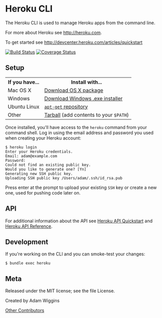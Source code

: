 Heroku CLI
==========

The Heroku CLI is used to manage Heroku apps from the command line.

For more about Heroku see <http://heroku.com>.

To get started see <http://devcenter.heroku.com/articles/quickstart>

[![Build Status](https://travis-ci.org/heroku/heroku.svg?branch=master)](https://travis-ci.org/heroku/heroku)
[![Coverage Status](https://img.shields.io/coveralls/heroku/heroku.svg)](https://coveralls.io/r/heroku/heroku?branch=master)

Setup
-----

<table>
  <tr>
    <th>If you have...</th>
    <th>Install with...</th>
  </tr>
  <tr>
    <td>Mac OS X</td>
    <td style="text-align: left"><a href="http://toolbelt.herokuapp.com/osx/download">Download OS X package</a></td>
  </tr>
  <tr>
    <td>Windows</td>
    <td style="text-align: left"><a href="http://toolbelt.herokuapp.com/windows/download">Download Windows .exe installer</a></td>
  </tr>
  <tr>
    <td>Ubuntu Linux</td>
    <td style="text-align: left"><a href="http://toolbelt.herokuapp.com/linux/readme"><code>apt-get</code> repository</a></td>
  </tr>
  <tr>
    <td>Other</td>
    <td style="text-align: left"><a href="http://assets.heroku.com/heroku-client/heroku-client.tgz">Tarball</a> (add contents to your <code>$PATH</code>)</td>
  </tr>
</table>

Once installed, you'll have access to the `heroku` command from your command shell.  Log in using the email address and password you used when creating your Heroku account:

    $ heroku login
    Enter your Heroku credentials.
    Email: adam@example.com
    Password:
    Could not find an existing public key.
    Would you like to generate one? [Yn]
    Generating new SSH public key.
    Uploading SSH public key /Users/adam/.ssh/id_rsa.pub

Press enter at the prompt to upload your existing `SSH` key or create a new one, used for pushing code later on.

API
---

For additional information about the API see [Heroku API Quickstart](https://devcenter.heroku.com/articles/platform-api-quickstart) and [Heroku API Reference](https://devcenter.heroku.com/articles/platform-api-reference).

Development
-----------

If you're working on the CLI and you can smoke-test your changes:

    $ bundle exec heroku

Meta
----

Released under the MIT license; see the file License.

Created by Adam Wiggins

[Other Contributors](https://github.com/heroku/heroku/contributors)
